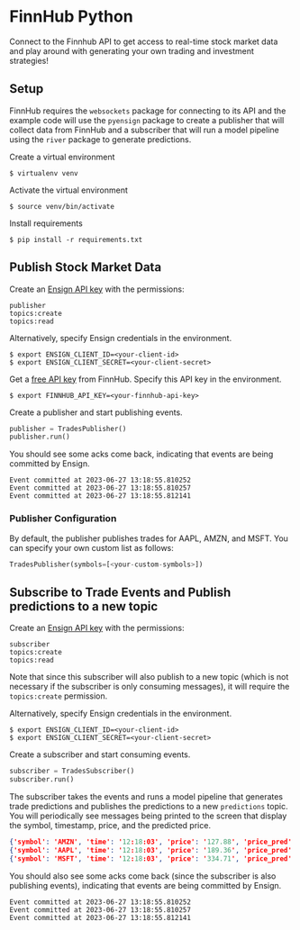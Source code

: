 # FinnHub Python

Connect to the Finnhub API to get access to real-time stock market data and play around with generating your own trading and investment strategies!

## Setup

FinnHub requires the `websockets` package for connecting to its API and the example code will use the `pyensign` package to create a publisher that will collect data from FinnHub and a subscriber that will run a model pipeline using the `river` package to generate predictions.  

Create a virtual environment

```
$ virtualenv venv
```

Activate the virtual environment

```
$ source venv/bin/activate
```

Install requirements

```
$ pip install -r requirements.txt
```

## Publish Stock Market Data

Create an [Ensign API key](https://rotational.app) with the permissions:

```
publisher
topics:create
topics:read
```

Alternatively, specify Ensign credentials in the environment.
```
$ export ENSIGN_CLIENT_ID=<your-client-id>
$ export ENSIGN_CLIENT_SECRET=<your-client-secret>
```

Get a [free API key](https://finnhub.io/dashboard) from FinnHub. Specify this API key in the environment.

```
$ export FINNHUB_API_KEY=<your-finnhub-api-key>
```

Create a publisher and start publishing events.

```python
publisher = TradesPublisher()
publisher.run()
```

You should see some acks come back, indicating that events are being committed by Ensign.

```
Event committed at 2023-06-27 13:18:55.810252
Event committed at 2023-06-27 13:18:55.810257
Event committed at 2023-06-27 13:18:55.812141
```

### Publisher Configuration

By default, the publisher publishes trades for AAPL, AMZN, and MSFT.  You can specify your own custom list as follows:

```python
TradesPublisher(symbols=[<your-custom-symbols>])
```

## Subscribe to Trade Events and Publish predictions to a new topic

Create an [Ensign API key](https://rotational.app) with the permissions:

```
subscriber
topics:create
topics:read
```

Note that since this subscriber will also publish to a new topic (which is not necessary if the subscriber is only consuming messages), it will require the `topics:create` permission.

Alternatively, specify Ensign credentials in the environment.
```
$ export ENSIGN_CLIENT_ID=<your-client-id>
$ export ENSIGN_CLIENT_SECRET=<your-client-secret>
```

Create a subscriber and start consuming events.

```python
subscriber = TradesSubscriber()
subscriber.run()
```

The subscriber takes the events and runs a model pipeline that generates trade predictions and publishes the predictions to a new `predictions` topic. You will periodically see messages being printed to the screen that display the symbol, timestamp, price, and the predicted price.

```json
{'symbol': 'AMZN', 'time': '12:18:03', 'price': '127.88', 'price_pred': '183.5796'}
{'symbol': 'AAPL', 'time': '12:18:03', 'price': '189.36', 'price_pred': '181.8145'}
{'symbol': 'MSFT', 'time': '12:18:03', 'price': '334.71', 'price_pred': '180.2801'}
```

You should also see some acks come back (since the subscriber is also publishing events), indicating that events are being committed by Ensign.

```
Event committed at 2023-06-27 13:18:55.810252
Event committed at 2023-06-27 13:18:55.810257
Event committed at 2023-06-27 13:18:55.812141
```